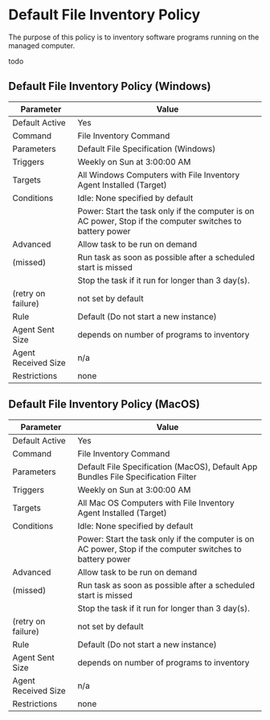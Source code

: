 [title]: # (Default File Inventory Policy)
[tags]: # (task)
[priority]: # (5)
# Default File Inventory Policy

The purpose of this policy is to inventory software programs running on the managed computer.

todo

## Default File Inventory Policy (Windows)

| Parameter | Value |
| ----- | ----- |
| Default Active | Yes |
| Command | File Inventory Command |
| Parameters | Default File Specification (Windows) |
| Triggers | Weekly on Sun at 3:00:00 AM |
| Targets | All Windows Computers with File Inventory Agent Installed (Target) |
| Conditions | Idle: None specified by default |
| | Power: Start the task only if the computer is on AC power, Stop if the computer switches to battery power |
| Advanced | Allow task to be run on demand |
| (missed) | Run task as soon as possible after a scheduled start is missed |
| | Stop the task if it run for longer than 3 day(s). |
| (retry on failure) | not set by default |
| Rule | Default (Do not start a new instance) |
| Agent Sent Size | depends on number of programs to inventory |
| Agent Received Size | n/a |
| Restrictions | none |

## Default File Inventory Policy (MacOS)

| Parameter | Value |
| ----- | ----- |
| Default Active | Yes |
| Command | File Inventory Command |
| Parameters | Default File Specification (MacOS), Default App Bundles File Specification Filter |
| Triggers | Weekly on Sun at 3:00:00 AM |
| Targets | All Mac OS Computers with File Inventory Agent Installed (Target) |
| Conditions | Idle: None specified by default |
| | Power: Start the task only if the computer is on AC power, Stop if the computer switches to battery power |
| Advanced | Allow task to be run on demand |
| (missed) | Run task as soon as possible after a scheduled start is missed |
| | Stop the task if it run for longer than 3 day(s). |
| (retry on failure) | not set by default |
| Rule | Default (Do not start a new instance) |
| Agent Sent Size | depends on number of programs to inventory |
| Agent Received Size | n/a |
| Restrictions | none |
